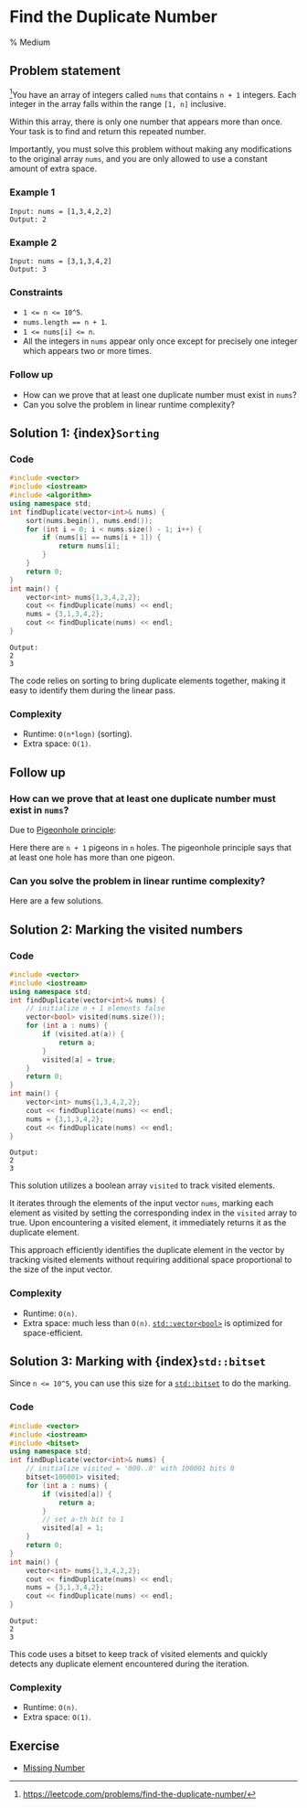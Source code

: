 # Find the Duplicate Number
% Medium

## Problem statement

[^url]You have an array of integers called `nums` that contains `n + 1` integers. Each integer in the array falls within the range `[1, n]` inclusive.

Within this array, there is only one number that appears more than once. Your task is to find and return this repeated number.

Importantly, you must solve this problem without making any modifications to the original array `nums`, and you are only allowed to use a constant amount of extra space. 

[^url]: https://leetcode.com/problems/find-the-duplicate-number/
### Example 1
```text
Input: nums = [1,3,4,2,2]
Output: 2
```

### Example 2
```text
Input: nums = [3,1,3,4,2]
Output: 3
``` 

### Constraints

* `1 <= n <= 10^5`.
* `nums.length == n + 1`.
* `1 <= nums[i] <= n`.
* All the integers in `nums` appear only once except for precisely one integer which appears two or more times.
 

### Follow up

* How can we prove that at least one duplicate number must exist in `nums`?
* Can you solve the problem in linear runtime complexity?


## Solution 1: {index}`Sorting`

### Code

```cpp
#include <vector>
#include <iostream>
#include <algorithm>
using namespace std;
int findDuplicate(vector<int>& nums) {
    sort(nums.begin(), nums.end());
    for (int i = 0; i < nums.size() - 1; i++) {
        if (nums[i] == nums[i + 1]) {
            return nums[i];
        }
    }
    return 0;
}
int main() {
    vector<int> nums{1,3,4,2,2};
    cout << findDuplicate(nums) << endl;
    nums = {3,1,3,4,2};
    cout << findDuplicate(nums) << endl;
}
```
```text
Output:
2
3
```

The code relies on sorting to bring duplicate elements together, making it easy to identify them during the linear pass.

### Complexity

* Runtime: `O(n*logn)` (sorting).
* Extra space: `O(1)`.

## Follow up

### How can we prove that at least one duplicate number must exist in `nums`?

Due to [Pigeonhole principle](https://en.wikipedia.org/wiki/Pigeonhole_principle):

Here there are `n + 1` pigeons in `n` holes. The pigeonhole principle says that at least one hole has more than one pigeon.

### Can you solve the problem in linear runtime complexity?
Here are a few solutions.

## Solution 2: Marking the visited numbers

### Code
```cpp
#include <vector>
#include <iostream>
using namespace std;
int findDuplicate(vector<int>& nums) {
    // initialize n + 1 elements false
    vector<bool> visited(nums.size());
    for (int a : nums) {        
        if (visited.at(a)) {
            return a;
        }
        visited[a] = true;
    }
    return 0;
}
int main() {
    vector<int> nums{1,3,4,2,2};
    cout << findDuplicate(nums) << endl;
    nums = {3,1,3,4,2};
    cout << findDuplicate(nums) << endl;
}
```
```text
Output:
2
3
```

This solution utilizes a boolean array `visited` to track visited elements. 

It iterates through the elements of the input vector `nums`, marking each element as visited by setting the corresponding index in the `visited` array to true. Upon encountering a visited element, it immediately returns it as the duplicate element. 

This approach efficiently identifies the duplicate element in the vector by tracking visited elements without requiring additional space proportional to the size of the input vector.

### Complexity
* Runtime: `O(n)`.
* Extra space: much less than `O(n)`. [`std::vector<bool>`](https://en.cppreference.com/w/cpp/container/vector_bool) is optimized for space-efficient. 

## Solution 3: Marking with {index}`std::bitset`

Since `n <= 10^5`, you can use this size for a [`std::bitset`](https://en.cppreference.com/w/cpp/utility/bitset) to do the marking. 

### Code
```cpp
#include <vector>
#include <iostream>
#include <bitset>
using namespace std;
int findDuplicate(vector<int>& nums) {
    // initialize visited = '000..0' with 100001 bits 0
    bitset<100001> visited;
    for (int a : nums) {
        if (visited[a]) {
            return a;
        }
        // set a-th bit to 1
        visited[a] = 1;
    }
    return 0;
}
int main() {
    vector<int> nums{1,3,4,2,2};
    cout << findDuplicate(nums) << endl;
    nums = {3,1,3,4,2};
    cout << findDuplicate(nums) << endl;
}
```
```text
Output:
2
3
```

This code uses a bitset to keep track of visited elements and quickly detects any duplicate element encountered during the iteration.

### Complexity

* Runtime: `O(n)`.
* Extra space: `O(1)`. 

## Exercise
- [Missing Number](https://leetcode.com/problems/missing-number/)
